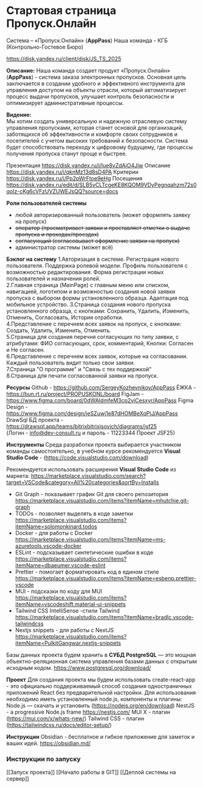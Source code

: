 # Стартовая страница Пропуск.Онлайн
Система – «Пропуск.Онлайн» (**AppPass**)
Наша команда - КГБ (Контрольно-Гостевое Бюро)

https://disk.yandex.ru/client/disk/JS_TS_2025

**Описание:** 
Наша команда создает продукт «Пропуск.Онлайн» (**AppPass**) - система заказа электронных пропусков. Основная цель заключается в создании удобного и эффективного инструмента для управления доступом на объекты отрасли, который автоматизирует процесс выдачи пропусков, улучшает контроль безопасности и оптимизирует административные процессы.

**Видение:**  <br>Мы хотим создать универсальную и надежную отраслевую систему управления пропусками, которая станет основой для организаций, заботящихся об эффективности и комфорте своих сотрудников и посетителей с учетом высоких требований к безопасности. Система будет способствовать переходу к цифровому будущему, где процессы получения пропуска станут проще и быстрее.

Презентация
https://disk.yandex.ru/i/lue8vZdAiO4Jiw
Описание
https://disk.yandex.ru/i/qknMz13d8sD4PA
Критерии 
https://disk.yandex.ru/i/Pp2pWrFtoe9eHg
Посещения 
https://disk.yandex.ru/edit/d/SLB5vCLTcgeKE8KQOM9VDyPegnqahzm72s0qoIz-cKg6cVFzUVZUWEJsQQ?source=docs

**Роли пользователей системы**
- любой авторизированный пользователь (может оформлять заявку на пропуск)
- ~~оператор (просматривает заявки и проставляет отметки о выдаче пропуска и проходах/проездах)~~
- ~~согласующий (согласовывает оформление заявки на пропуск)~~
- администратор системы (может всё)

**Бэклог на систему**
1.Авторизация в системе. Регистрация нового пользователя. Поддержка ролевой модели. Профиль пользователя с возможностью редактирования. Форма регистрации новых пользователей и назначения ролей.    
2.Главная страница (MainPage) с главным меню или списком, навигацией, логотипом и возможностью создания новой заявки пропуска с выбором формы установленного образца. Адаптация под мобильное устройство.
3.Страница создания нового пропуска установленного образца, с кнопками: Сохранить, Удалить, Изменить, Отменить, Согласовать, История отработки.  
4.Представление с перечнем всех заявок на пропуск, с кнопками:  Создать, Удалить, Изменить, Отменить.  
5.Страница для создания перечня согласующих по типу заявки, с атрибутами:  ФИО согласующих, срок, комментарий, Кнопки: Согласен и Не согласен.      
6.Представление с перечнем всех заявок, которые на согласовании. Каждый пользователь видит только свои заявки.  
7.Страница "О программе" и "Связь с тех поддержкой"        
8.Страница для печати согласованной заявки на пропуск.

**Ресурсы** 
Github - https://github.com/SergeyKozhevnikov/AppPass
ЁЖКА - https://bun.rt.ru/project/PROPUSKONL/board
FigJam - https://www.figma.com/board/0dWAIdmfeM3cp2vjCesxyr/AppPass
Figma Design - https://www.figma.com/design/jeSZuwj1e87dHOMBeXqPlJ/AppPass
DrawSql БД проекта - https://drawsql.app/teams/bitrixbitrixisovich/diagrams/jsf25          
(Логин - info@dev-consult.ru   и пароль - 11223344     Проект JSF25)

**Инструменты**
Среда разработки проекта выбирается участником команды самостоятельно, в учебном курсе рекомендуется **Visual Studio Code** - (https://code.visualstudio.com/download)

Рекомендуется использовать расширения **Visual Studio Code** из маркета:
https://marketplace.visualstudio.com/search?target=VSCode&category=All%20categories&sortBy=Installs

- Git Graph - показывает график Git для своего репозитория
https://marketplace.visualstudio.com/items?itemName=mhutchie.git-graph
- TODOs - позволяет выделять в коде заметки
https://marketplace.visualstudio.com/items?itemName=solomonkinard.todos
- Docker - для работы с Docker
https://marketplace.visualstudio.com/items?itemName=ms-azuretools.vscode-docker
- ESLint - подсказывает синтетические ошибки в коде
https://marketplace.visualstudio.com/items?itemName=dbaeumer.vscode-eslint
- Prettier - помогает форматировать код в едином стиле 
https://marketplace.visualstudio.com/items?itemName=esbenp.prettier-vscode
- MUI - подсказки по коду для MUI
https://marketplace.visualstudio.com/items?itemName=vscodeshift.material-ui-snippets
- Tailwind CSS IntelliSense -стили Tailwind
https://marketplace.visualstudio.com/items?itemName=bradlc.vscode-tailwindcss
- Nextjs snippets - для работы с NextJS 
https://marketplace.visualstudio.com/items?itemName=PulkitGangwar.nextjs-snippets

Базы данных проекта будем хранить в **СУБД PostgreSQL** — это мощная объектно-реляционная система управления базами данных с открытым исходным кодом.
https://www.postgresql.org/download/

**Проект**
Для создания проекта мы будем использовать create-react-app - это официально поддерживаемый способ создания одностраничных приложений React без предварительной настройки. 
Для использования необходимо иметь установленный node.js, компоненты и плагины:
Node.js — скачать и установить (https://nodejs.org/en/download)
NestJS - а progressive Node.js frame https://nestjs.com/
MUI X - плагин (https://mui.com/x/whats-new/)
Tailwind CSS - плагин (https://tailwindcss.ru/docs/editor-setup/)

**Инструкции** 
Obsidian - бесплатное и гибкое приложение для заметок и ваших идей.
https://obsidian.md/
### Инструкции по запуску
[[Запуск проекта]]
[[Начало работы в GIT]]
[[Деплой системы на сервер]]
